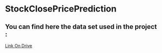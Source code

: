 # StockClosePricePrediction
## You can find here the data set used in the project : 
[Link On Drive](https://drive.google.com/drive/folders/1zm4iB0nfSesMt9D1GffAqo71qH3jgPzx?usp=sharing)
